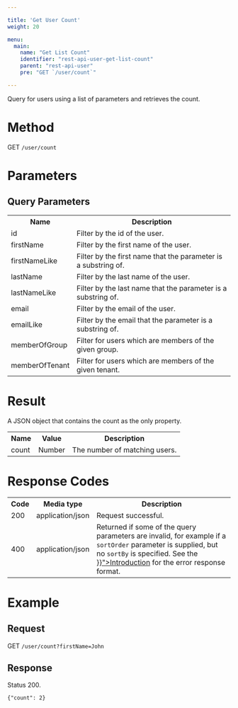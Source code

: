 ```yaml
---

title: 'Get User Count'
weight: 20

menu:
  main:
    name: "Get List Count"
    identifier: "rest-api-user-get-list-count"
    parent: "rest-api-user"
    pre: "GET `/user/count`"

---
```



Query for users using a list of parameters and retrieves the count.

# Method

GET `/user/count`


# Parameters
  
## Query Parameters

<table class="table table-striped">
  <tr>
    <th>Name</th>
    <th>Description</th>
  </tr>
  <tr>
    <td>id</td>
    <td>Filter by the id of the user.</td>
  </tr>
  <tr>
    <td>firstName</td>
    <td>Filter by the first name of the user.</td>
  </tr>
  <tr>
    <td>firstNameLike</td>
    <td>Filter by the first name that the parameter is a substring of.</td>
  </tr>
  <tr>
    <td>lastName</td>
    <td>Filter by the last name of the user.</td>
  </tr>
  <tr>
    <td>lastNameLike</td>
    <td>Filter by the last name that the parameter is a substring of.</td>
  </tr>
  <tr>
    <td>email</td>
    <td>Filter by the email of the user.</td>
  </tr>
  <tr>
    <td>emailLike</td>
    <td>Filter by the email that the parameter is a substring of.</td>
  </tr>
  <tr>
    <td>memberOfGroup</td>
    <td>Filter for users which are members of the given group.</td>
  </tr>
  <tr>
    <td>memberOfTenant</td>
    <td>Filter for users which are members of the given tenant.</td>
  </tr>  
</table>


# Result

A JSON object that contains the count as the only property.

<table class="table table-striped">
  <tr>
    <th>Name</th>
    <th>Value</th>
    <th>Description</th>
  </tr>
  <tr>
    <td>count</td>
    <td>Number</td>
    <td>The number of matching users.</td>
  </tr>
</table>


# Response Codes

<table class="table table-striped">
  <tr>
    <th>Code</th>
    <th>Media type</th>
    <th>Description</th>
  </tr>
  <tr>
    <td>200</td>
    <td>application/json</td>
    <td>Request successful.</td>
  </tr>
  <tr>
    <td>400</td>
    <td>application/json</td>
    <td>Returned if some of the query parameters are invalid, for example if a <code>sortOrder</code> parameter is supplied, but no <code>sortBy</code> is specified. See the <a href="{{< ref "/reference/rest/overview/_index.md#error-handling" >}}">Introduction</a> for the error response format.</td>
  </tr>
</table>


# Example

## Request

GET `/user/count?firstName=John`
  
## Response

Status 200.

    {"count": 2}
